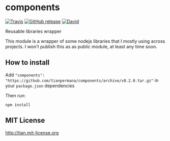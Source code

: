 # components

[![Travis](https://img.shields.io/travis/tianpermana/components.svg?style=flat-square)](https://travis-ci.org/tianpermana/components) [![GitHub release](https://img.shields.io/github/release/tianpermana/components.svg?style=flat-square)](https://github.com/tianpermana/components/releases) [![David](https://img.shields.io/david/tianpermana/components.svg?style=flat-square)]()

Reusable libraries wrapper

This module is a wrapper of some nodejs libraries that I mostly using across projects. I won't publish this as as public module, at least any time soon.

## How to install

Add ```"components": "https://github.com/tianpermana/components/archive/v0.2.0.tar.gz"``` in your ```package.json``` dependencies

Then run:

```npm install```

## MIT License

http://tian.mit-license.org

